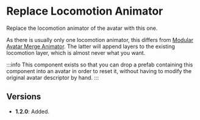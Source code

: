 ﻿# Replace Locomotion Animator

Replace the locomotion animator of the avatar with this one.

As there is usually only one locomotion animator, this differs from [Modular Avatar Merge Animator](https://modular-avatar.nadena.dev/docs/reference/merge-animator).
The latter will append layers to the existing locomotion layer, which is almost never what you want.

:::info
This component exists so that you can drop a prefab containing this component into an avatar in order to reset it,
without having to modify the original avatar descriptor by hand.
:::

## Versions

- **1.2.0**: Added.
